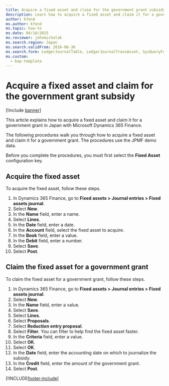 ```yaml
---
title: Acquire a fixed asset and claim for the government grant subsidy
description: Learn how to acquire a fixed asset and claim it for a government grant in Japan with Microsoft Dynamics 365 Finance.
author: kfend
ms.author: kfend
ms.topic: how-to
ms.date: 04/10/2025
ms.reviewer: johnmichalak
ms.search.region: Japan
ms.search.validFrom: 2016-06-30
ms.search.form: LedgerJournalTable, LedgerJournalTransAsset, SysQueryForm
ms.custom: 
  - bap-template
---
```


# Acquire a fixed asset and claim for the government grant subsidy

[!include [banner](../../includes/banner.md)]

This article explains how to acquire a fixed asset and claim it for a government grant in Japan with Microsoft Dynamics 365 Finance.

The following procedures walk you through how to acquire a fixed asset and claim it for a government grant. The procedures use the JPMF demo data.

Before you complete the procedures, you must first select the **Fixed Asset** configuration key.

## Acquire the fixed asset

To acquire the fixed asset, follow these steps.

1. In Dynamics 365 Finance, go to **Fixed assets \> Journal entries \> Fixed assets journal**.
1. Select **New**.
1. In the **Name** field, enter a name.
1. Select **Lines**.
1. In the **Date** field, enter a date.
1. In the **Account** field, select the fixed asset to acquire.  
1. In the **Book** field, enter a value.
1. In the **Debit** field, enter a number.
1. Select **Save**.
1. Select **Post**.

## Claim the fixed asset for a government grant

To claim the fixed asset for a government grant, follow these steps.

1. In Dynamics 365 Finance, go to **Fixed assets \> Journal entries \> Fixed assets journal**.
1. Select **New**.
1. In the **Name** field, enter a value.
1. Select **Save**.
1. Select **Lines**.
1. Select **Proposals**.
1. Select **Reduction entry proposal**.
1. Select **Filter**. You can filter to help find the fixed asset faster.  
1. In the **Criteria** field, enter a value.
1. Select **OK**.
1. Select **OK**.
1. In the **Date** field, enter the accounting date on which to journalize the subsidy.  
1. In the **Credit** field, enter the amount of the government grant.  
1. Select **Post**.



[!INCLUDE[footer-include](../../../includes/footer-banner.md)]
